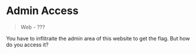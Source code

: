 # Admin Access
> Web - ???

You have to inflitraite the admin area of this website to get the flag. But how do you access it?


